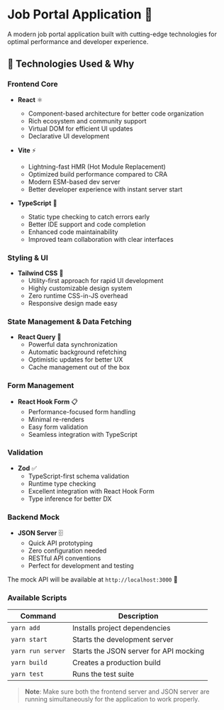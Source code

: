 # Job Portal Application 🎯

A modern job portal application built with cutting-edge technologies for optimal performance and developer experience.

## 🚀 Technologies Used & Why

### Frontend Core

- **React** ⚛️

  - Component-based architecture for better code organization
  - Rich ecosystem and community support
  - Virtual DOM for efficient UI updates
  - Declarative UI development

- **Vite** ⚡

  - Lightning-fast HMR (Hot Module Replacement)
  - Optimized build performance compared to CRA
  - Modern ESM-based dev server
  - Better developer experience with instant server start

- **TypeScript** 📝
  - Static type checking to catch errors early
  - Better IDE support and code completion
  - Enhanced code maintainability
  - Improved team collaboration with clear interfaces

### Styling & UI

- **Tailwind CSS** 🎨
  - Utility-first approach for rapid UI development
  - Highly customizable design system
  - Zero runtime CSS-in-JS overhead
  - Responsive design made easy

### State Management & Data Fetching

- **React Query** 🔄
  - Powerful data synchronization
  - Automatic background refetching
  - Optimistic updates for better UX
  - Cache management out of the box

### Form Management

- **React Hook Form** 📋
  - Performance-focused form handling
  - Minimal re-renders
  - Easy form validation
  - Seamless integration with TypeScript

### Validation

- **Zod** ✅
  - TypeScript-first schema validation
  - Runtime type checking
  - Excellent integration with React Hook Form
  - Type inference for better DX

### Backend Mock

- **JSON Server** 🗄️
  - Quick API prototyping
  - Zero configuration needed
  - RESTful API conventions
  - Perfect for development and testing

The mock API will be available at `http://localhost:3000` 🔌

### Available Scripts

| Command           | Description                            |
| ----------------- | -------------------------------------- |
| `yarn add`        | Installs project dependencies          |
| `yarn start`      | Starts the development server          |
| `yarn run server` | Starts the JSON server for API mocking |
| `yarn build`      | Creates a production build             |
| `yarn test`       | Runs the test suite                    |

> **Note**: Make sure both the frontend server and JSON server are running simultaneously for the application to work properly.
